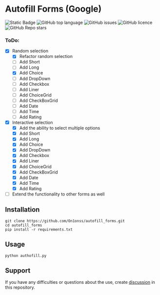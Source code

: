 ﻿# Autofill Forms (Google)


<!--A block of information about the repository in badges-->
![Static Badge](https://img.shields.io/badge/On1onss-autofill_forms-autofill_forms)
![GitHub top language](https://img.shields.io/github/languages/top/On1onss/autofill_forms)
![GitHub issues](https://img.shields.io/github/issues/On1onss/autofill_forms)
![GitHub licence](https://img.shields.io/github/license/On1onss/autofill_forms)
![GitHub Repo stars](https://img.shields.io/github/stars/On1onss/autofill_forms)

### ToDo:
- [x] Random selection
  - [x] Refactor random selection
  - [ ] Add Short
  - [ ] Add Long
  - [x] Add Choice
  - [ ] Add DropDown
  - [ ] Add Checkbox
  - [ ] Add Liner
  - [ ] Add ChoiceGrid
  - [ ] Add CheckBoxGrid
  - [ ] Add Date
  - [ ] Add Time
  - [ ] Add Rating
- [x] Interactive selection
  - [x] Add the ability to select multiple options
  - [x] Add Short
  - [x] Add Long
  - [x] Add Choice
  - [x] Add DropDown
  - [x] Add Checkbox
  - [x] Add Liner
  - [x] Add ChoiceGrid
  - [x] Add CheckBoxGrid
  - [x] Add Date
  - [x] Add Time
  - [x] Add Rating
- [ ] Extend the functionality to other forms as well

<!--Installation-->
## Installation

```Shell
git clone https://github.com/On1onss/autofill_forms.git
cd autofill_forms
pip install -r requirements.txt
```

<!--Launch-->
## Usage
```Shell
python authofill.py
```


<!--Support-->
## Support
If you have any difficulties or questions about the use, create 
[discussion](https://github.com/On1onss/autofill_forms/issues/new/choose) in this repository.




